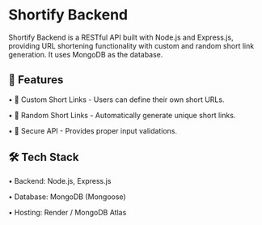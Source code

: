 # Shortify Backend

Shortify Backend is a RESTful API built with Node.js and Express.js, providing URL shortening functionality with custom and random short link generation. It uses MongoDB as the database.

## 🚀 Features

•  📌 Custom Short Links - Users can define their own short URLs.

•  🔗 Random Short Links - Automatically generate unique short links.

•  🔐 Secure API - Provides proper input validations.

## 🛠️ Tech Stack

•  Backend: Node.js, Express.js

•  Database: MongoDB (Mongoose)

•  Hosting: Render / MongoDB Atlas

